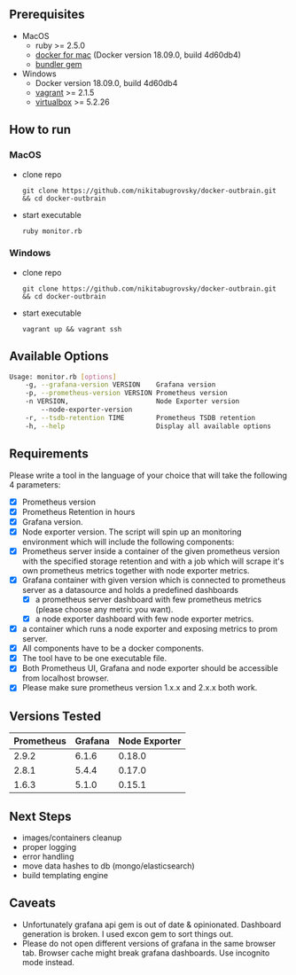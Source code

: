 Prerequisites
------------
* MacOS
  - ruby >= 2.5.0
  - [docker for mac](https://docs.docker.com/docker-for-mac/install/) (Docker version 18.09.0, build 4d60db4)
  - [bundler gem](https://bundler.io/)
* Windows
  - Docker version 18.09.0, build 4d60db4
  - [vagrant](https://www.vagrantup.com/) >= 2.1.5
  - [virtualbox](https://www.virtualbox.org/wiki/Downloads) >= 5.2.26

How to run
-----------
### MacOS

  - clone repo
    ```
    git clone https://github.com/nikitabugrovsky/docker-outbrain.git  && cd docker-outbrain
    ```
  - start executable
    ```
    ruby monitor.rb
    ```

### Windows

  - clone repo
    ```
    git clone https://github.com/nikitabugrovsky/docker-outbrain.git  && cd docker-outbrain
    ```
  - start executable
    ```
    vagrant up && vagrant ssh
    ```

Available Options
------------------
```bash
Usage: monitor.rb [options]
    -g, --grafana-version VERSION    Grafana version
    -p, --prometheus-version VERSION Prometheus version
    -n VERSION,                      Node Exporter version
        --node-exporter-version
    -r, --tsdb-retention TIME        Prometheus TSDB retention
    -h, --help                       Display all available options
```

Requirements
-------------
Please write a tool in the language of your choice that will take the following 4 parameters:
  - [x] Prometheus version
  - [x] Prometheus Retention in hours
  - [x] Grafana version.
  - [x] Node exporter version.
The script will spin up an monitoring environment which will include the following components:
  - [x] Prometheus server inside a container of the given prometheus version with the specified storage retention and with a job which will scrape it's own prometheus metrics together with node exporter metrics.
  - [x] Grafana container with given version which is connected to prometheus    server as a datasource and holds a predefined dashboards
    - [x] a prometheus server dashboard with few prometheus metrics (please choose any metric you want).
    - [x] a node exporter dashboard with few node exporter metrics.
  - [x] a container which runs a node exporter and exposing metrics to prom server.
  - [x] All components have to be a docker components.
  - [x] The tool have to be one executable file.
  - [x] Both Prometheus UI, Grafana and node exporter should be accessible from localhost browser.
  - [x] Please make sure prometheus version 1.x.x and 2.x.x both work.

Versions Tested
----------------

| Prometheus  | Grafana  | Node Exporter |
|-------------|----------|---------------|
|   2.9.2     |  6.1.6   |    0.18.0     |
|   2.8.1     |  5.4.4   |    0.17.0     |
|   1.6.3     |  5.1.0   |    0.15.1     |

Next Steps
----------

  - images/containers cleanup
  - proper logging
  - error handling
  - move data hashes to db (mongo/elasticsearch)
  - build templating engine

Caveats
--------
 - Unfortunately grafana api gem is out of date & opinionated. Dashboard generation is broken. I used excon gem to sort things out.
 - Please do not open different versions of grafana in the same browser tab. Browser cache might break grafana dashboards. Use incognito mode instead. 